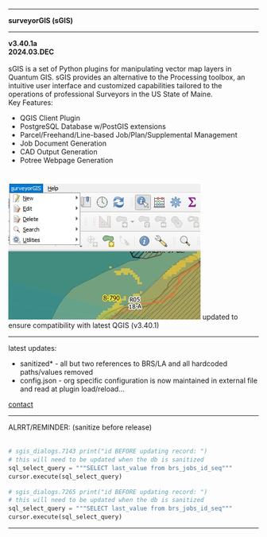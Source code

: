 <hr><b>surveyorGIS (sGIS)<hr>
v3.40.1a <br>
2024.03.DEC</b><br><br>
sGIS is a set of Python plugins for manipulating vector map layers in Quantum GIS.  sGIS provides an alternative to the Processing toolbox, an intuitive user interface and customized capabilities tailored to the operations of professional Surveyors in the US State of Maine.<br>
Key Features:<br>
<ul>
  <li>QGIS Client Plugin</li>
  <li>PostgreSQL Database w/PostGIS extensions</li>
  <li>Parcel/Freehand/Line-based Job/Plan/Supplemental Management</li>
  <li>Job Document Generation</li>
  <li>CAD Output Generation</li>
  <li>Potree Webpage Generation</li>
</ul>
<br>
<img src="./images/sgisSnap.jpg">
updated to ensure compatibility with latest QGIS (v3.40.1)<br>
<hr>
latest updates:
<ul>
<li>sanitized* - all but two references to BRS/LA and all hardcoded paths/values removed</li>
<li>config.json - org specific configuration is now maintained in external file and read at plugin load/reload...</ul>
<b></b><a href=mailto:t.schmaltz@brsmaine.com>contact</a></b>
<hr>ALRRT/REMINDER: (sanitize before release)<br><br>

```python
# sgis_dialogs.7143 print("id BEFORE updating record: ")
# this will need to be updated when the db is sanitized
sql_select_query = """SELECT last_value from brs_jobs_id_seq"""
cursor.execute(sql_select_query)
```

```python
# sgis_dialogs.7265 print("id BEFORE updating record: ")
# this will need to be updated when the db is sanitized
sql_select_query = """SELECT last_value from brs_jobs_id_seq"""
cursor.execute(sql_select_query)
```
<hr>
